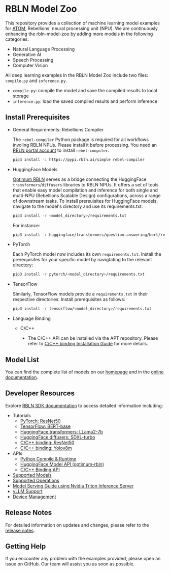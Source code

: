# RBLN Model Zoo
This repository provides a collection of machine learning model examples for [ATOM](https://rebellions.ai/rebellions-product/atom-2), Rebellions' neural processing unit (NPU). We are continuously enhancing the rbln-model-zoo by adding more models in the following categories:

- Natural Language Processing
- Generative AI
- Speech Processing
- Computer Vision

All deep learning examples in the RBLN Model Zoo include two files: `compile.py` and `inference.py`.
- `compile.py`: compile the model and save the compiled results to local storage
- `inference.py`: load the saved compiled results and perform inference

## Install Prerequisites
- General Requirements: Rebellions Compiler

    The `rebel-compiler` Python package is required for all workflows involing RBLN NPUs. Please install it before processing. You need an [RBLN portal account](https://docs.rbln.ai/getting_started/installation_guide.html#installation-guide) to install `rebel-compiler`.
    ```bash
    pip3 install -i https://pypi.rbln.ai/simple rebel-compiler
    ```

- HuggingFace Models
  
    [Optimum RBLN](https://docs.rbln.ai/software/optimum/optimum_rbln.html) serves as a bridge connecting the HuggingFace `transformers`/`diffusers` libraries to RBLN NPUs. It offers a set of tools that enable easy model compilation and inference for both single and multi-NPU (Rebellions Scalable Design) configurations, across a range of downstream tasks. To install prereuisites for HuggingFace models, navigate to the model's directory and use its requirements.txt:
    ```bash
    pip3 install -r <model_directory>/requirements.txt
    ```
    For instance:
    ```bash
    pip3 install -r huggingface/transformers/question-answering/bert/requirements.txt
    ```

- PyTorch

    Each PyTorch model now includes its own `requirements.txt`. Install the prerequisites for your specific model by navigtating to the relevant directory:
    ```bash
    pip3 install -r pytorch/<model_directory>/requirements.txt 
    ```

- TensorFlow

    Similarly, TensorFlow models provide a `requirements.txt` in their respective directories. Install prerequisites as follows:
    ```bash
    pip3 install -r tensorflow/<model_directory>/requirements.txt
    ```

- Language Binding
    - C/C++

        - The C/C++ API can be installed via the APT repository. Please refer to [C/C++ binding Installation Guide](https://docs.rbln.ai/software/api/language_binding/c/installation.html) for more details.

## Model List
You can find the complete list of models on our [homepage](https://rebellions.ai/developers/model-zoo) and in the [online documentation](https://docs.rbln.ai/misc/pytorch_modelzoo.html). 

## Developer Resources
Explore [RBLN SDK documentation](https://docs.rbln.ai) to access detailed information including:

- Tutorials
    - [PyTorch: ResNet50](https://docs.rbln.ai/software/api/python/tutorial/basic/pytorch_resnet50.html)
    - [TensorFlow: BERT-base](https://docs.rbln.ai/software/api/python/tutorial/basic/tensorflow_bert.html)
    - [HuggingFace transformers: LLama2-7b](https://docs.rbln.ai/software/optimum/tutorial/llama_7b.html)
    - [HuggingFace diffusers: SDXL-turbo](https://docs.rbln.ai/software/optimum/tutorial/sdxl_turbo.html)
    - [C/C++ binding: ResNet50](https://docs.rbln.ai/software/api/language_binding/c/tutorial/image_classification.html)
    - [C/C++ binding: Yolov8m](https://docs.rbln.ai/software/api/language_binding/c/tutorial/object_detection.html)
- APIs
    - [Python Compile & Runtime](https://docs.rbln.ai/software/api/python_api.html)
    - [HuggingFace Model API (optimum-rbln)](https://docs.rbln.ai/software/optimum/model_api.html)
    - [C/C++ Binding API](https://docs.rbln.ai/software/api/language_binding/c/api.html)
- [Supported Models](https://docs.rbln.ai/misc/pytorch_modelzoo.html)
- [Supported Operations](https://docs.rbln.ai/misc/supported_ops_pytorch.html)
- [Model Serving Guide using Nvidia Triton Inference Server](https://docs.rbln.ai/software/model_serving/nvidia_triton_inference_server/installation.html)
- [vLLM Support](https://docs.rbln.ai/software/model_serving/vllm_support/vllm-rbln.html)
- [Device Management](https://docs.rbln.ai/software/system_management/device_management.html)

## Release Notes
For detailed information on updates and changes, please refer to the [release notes](CHANGELOG.md).

## Getting Help
If you encounter any problem with the examples provided, please open an issue on GitHub. Our team will assist you as soon as possible.
